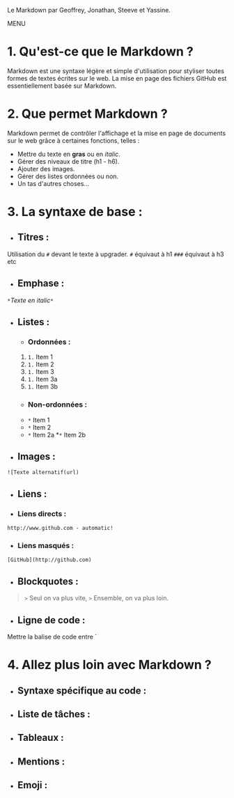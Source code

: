 Le Markdown
par Geoffrey, Jonathan, Steeve et Yassine.

MENU

# 1. Qu'est-ce que le **Markdown** ?

Markdown est une syntaxe légère et simple d'utilisation pour styliser toutes formes
de textes écrites sur le web. 
La mise en page des fichiers GitHub est essentiellement basée sur Markdown.

# 2. Que permet Markdown ?

Markdown permet de contrôler l'affichage et la mise en page de documents sur le web grâce à certaines
fonctions, telles :
* Mettre du texte en **gras** ou en *italic*.
* Gérer des niveaux de titre (h1 - h6).
* Ajouter des images.
* Gérer des listes ordonnées ou non.
* Un tas d'autres choses...

# 3. La syntaxe de base :

* ## Titres :

Utilisation du `#` devant le texte à upgrader.
`#` équivaut à h1
`###` équivaut à h3
 etc

* ## Emphase :
`*`*Texte en italic*`*`

* ## Listes :
  * ### Ordonnées :
  1. `1.` Item 1
  1. `1.` Item 2
  1. `1.` Item 3
    1. `1.` Item 3a
    1. `1.` Item 3b
  * ### Non-ordonnées :
  * `*` Item 1
  * `*` Item 2
   * `*` Item 2a
   *`*` Item 2b
     
* ## Images :
`![Texte alternatif(url)`

* ## Liens :
 * ### Liens directs :
 `http://www.github.com - automatic!`
 * ### Liens masqués :
 `[GitHub](http://github.com)`

* ## Blockquotes :
> `>` Seul on va plus vite,
> `>` Ensemble, on va plus loin.

* ## Ligne de code :
Mettre la balise de code entre \`

# 4. Allez plus loin avec Markdown ?

* ## Syntaxe spécifique au code :

* ## Liste de tâches :

* ## Tableaux :

* ## Mentions :

* ## Emoji :
